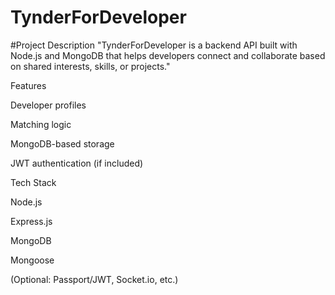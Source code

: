 # TynderForDeveloper
#Project Description
"TynderForDeveloper is a backend API built with Node.js and MongoDB that helps developers connect and collaborate based on shared interests, skills, or projects."

Features

Developer profiles

Matching logic

MongoDB-based storage

JWT authentication (if included)

Tech Stack

Node.js

Express.js

MongoDB

Mongoose

(Optional: Passport/JWT, Socket.io, etc.)

